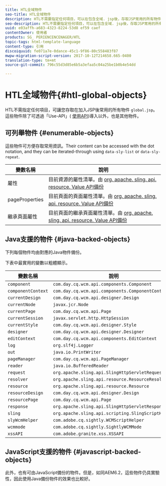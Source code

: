 ```yaml
---
title: HTL全域物件
seo-title: HTL全域物件
description: HTL不需要指定任何項目，可以在包含全域. jsp後，存取JSP常用的所有物件。
seo-description: HTL不需要指定任何項目，可以在包含全域. jsp後，存取JSP常用的所有物件。
uuid: e03affh-a683-4323-8224-53d8 ef59 caef
contentOwner: 使用者
products: SG_ PERIENCENCENAGER/HTL
topic-tags: html-template-language
content-type: 引用
discoiquuid: fe071a7e-0dance-45c1-9f86-80c558483f87
mwpw-migration-script-version: 2017-10-12T214658.665-0400
translation-type: tm+mt
source-git-commit: 796c55d3d85e6b5a3efaa5c04a25be1b0b4e54dd

---
```



# HTL全域物件{#htl-global-objects}

HTL不需指定任何項目，可讓您存取在加入JSP後常用的所有物件 `global.jsp`。這些物件除了可透過「Use-API」( [使用API](use-api.md))導入以外，也是其他物件。

## 可列舉物件 {#enumerable-objects}

這些物件可方便存取常用資訊。Their content can be accessed with the dot notation, and they can be iterated-through using `data-sly-list` or `data-sly-repeat`.

| 變數名稱 | 說明 |
|--- |--- |
| 屬性 | 目前資源的屬性清單。由 [org. apache. sling. api. resource. Value API備份](https://helpx.adobe.com/experience-manager/6-3/sites/developing/using/reference-materials/javadoc/org/apache/sling/api/resource/ValueMap.html) |
| pageProperties | 目前頁面的頁面屬性清單。由 [org. apache. sling. api. resource. Value API備份](https://helpx.adobe.com/experience-manager/6-3/sites/developing/using/reference-materials/javadoc/org/apache/sling/api/resource/ValueMap.hmtl) |
| 繼承頁面屬性 | 目前頁面的繼承頁面屬性清單。由 [org. apache. sling. api. resource. Value API備份](https://helpx.adobe.com/experience-manager/6-3/sites/developing/using/reference-materials/javadoc/org/apache/sling/api/resource/ValueMap.html) |


## Java支援的物件 {#java-backed-objects}

下列每個物件均由對應的Java物件備份。

下表中最實用的變數以粗體顯示。

| 變數名稱 | 說明 |  |
|---|---|---|
| `component` | `com.day.cq.wcm.api.components.Component` |  |
| `componentContext` | `com.day.cq.wcm.api.components.ComponentContext` |  |
| `currentDesign` | `com.day.cq.wcm.api.designer.Design` |  |
| `currentNode` | `javax.jcr.Node` |  |
| `currentPage` | `com.day.cq.wcm.api.Page` |  |
| `currentSession` | `javax.servlet.http.HttpSession` |  |
| `currentStyle` | `com.day.cq.wcm.api.designer.Style` |  |
| `designer` | `com.day.cq.wcm.api.designer.Designer` |  |
| `editContext` | `com.day.cq.wcm.api.components.EditContext` |  |
| `log` | `org.slf4j.Logger` |  |
| `out` | `java.io.PrintWriter` |  |
| `pageManager` | `com.day.cq.wcm.api.PageManager` |  |
| `reader` | `java.io.BufferedReader` |  |
| `request` | `org.apache.sling.api.SlingHttpServletRequest` |  |
| `resolver` | `org.apache.sling.api.resource.ResourceResolver` |  |
| `resource` | `org.apache.sling.api.resource.Resource` |  |
| `resourceDesign` | `com.day.cq.wcm.api.designer.Design` |  |
| `resourcePage` | `com.day.cq.wcm.api.Page` |  |
| `response` | `org.apache.sling.api.SlingHttpServletResponse` |  |
| `sling` | `org.apache.sling.api.scripting.SlingScriptHelper` |  |
| `slyWcmHelper` | `com.adobe.cq.sightly.WCMScriptHelper` |  |
| `wcmmode` | `com.adobe.cq.sightly.SightlyWCMMode` |  |
| `xssAPI` | `com.adobe.granite.xss.XSSAPI` |  |

## JavaScript支援的物件 {#javascript-backed-objects}

此外，也有可由JavaScript備份的物件。但是，如同AEM6.2，這些物件仍具實驗性，因此使用Java備份物件的效果也比較好。

<!-- 

Comment Type: draft

<p> </p> 
<p>JS-specific context variables: These supply access to asynchronous implementions of all the Java objects listed below). To write HTL code that is protable to granite.js, you must use the variables provided by aem and sly, not the native Java variables.</p> 
<ul> 
 <li>wcm
  <ul> 
   <li>currentPage</li> 
   <li>nativePage: [com.day.cq.wcm.apiPage]</li> 
   <li>properties: {<i>enumerable</i>}</li> 
  </ul> </li> 
 <li>granite
  <ul> 
   <li>request
    <ul> 
     <li>parameters: {<i>enumerable</i>}</li> 
     <li>nativeRequest: [org.apache.sling.scripting.core.impl.helper.OnDemandReaderRequest]</li> 
     <li>pathInfo
      <ul> 
       <li>nativePathInfo: [SlingRequestPathInfo: path='/content/geometrixx/en/jcr:content/par/text', selectorString='null', extension='html', suffix='null']</li> 
      </ul> </li> 
    </ul> </li> 
   <li>resource
    <ul> 
     <li>nativeResource: [Paragraph, path=/content/geometrixx/en/jcr:content/par/text, type=wcm/foundation/components/text, cssClass=default, column=0/0, diffInfo=[null], resource=[JcrNodeResource, type=wcm/foundation/components/text, superType=null, path=/content/geometrixx/en/jcr:content/par/text]]</li> 
     <li>path: "/content/geometrixx/en/jcr:content/par/text"</li> 
     <li>properties: {sling:resourceType,jcr:created,jcr:lastModified,jcr:createdBy, textIsRich,jcr:lastModifiedBy,jcr:primaryType}</li> 
    </ul> </li> 
   <li>properties: {sling:resourceType,jcr:created,jcr:lastModified,jcr:createdBy, textIsRich,jcr:lastModifiedBy,jcr:primaryType}</li> 
  </ul> </li> 
</ul> 
<p>JS specific non-HTL related variables. Present due to JS-implementaion. Generally not used in templating:</p> 
<ul> 
 <li>console: JS Object</li> 
 <li>exports: JS Object</li> 
 <li>module: JS Object</li> 
 <li>setImmediate: JS Function</li> 
 <li>setTimeout: JS Function</li> 
 <li>use: JS Function</li> 
</ul>
-->
